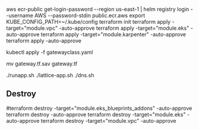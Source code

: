 aws ecr-public get-login-password --region us-east-1 | helm registry login --username AWS --password-stdin public.ecr.aws
export KUBE_CONFIG_PATH=~/.kube/config
terraform init
terraform apply -target="module.vpc" -auto-approve
terraform apply -target="module.eks" -auto-approve
terraform apply -target="module.karpenter" -auto-approve
terraform apply -auto-approve

kubectl apply -f gatewayclass.yaml


mv gateway.tf.sav gateway.tf 

./runapp.sh
./lattice-app.sh
./dns.sh


## Destroy

#terraform destroy -target="module.eks_blueprints_addons" -auto-approve
terraform destroy -auto-approve
terraform destroy -target="module.eks" -auto-approve
terraform destroy -target="module.vpc" -auto-approve
